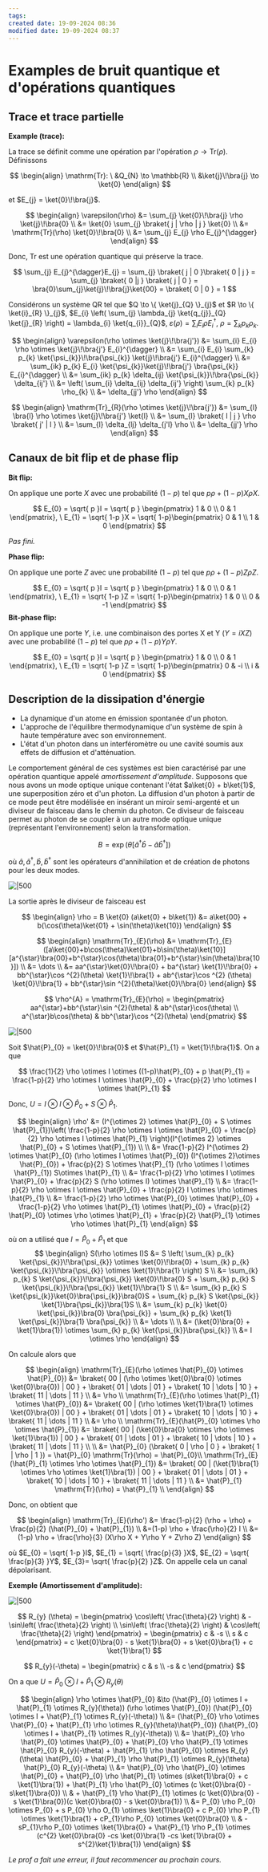 ```yaml
---
tags: 
created date: 19-09-2024 08:36
modified date: 19-09-2024 08:37
---
```

# Examples de bruit quantique et d'opérations quantiques

## Trace et trace partielle

**Example (trace):** 

La trace se définit comme une opération par l'opération $\rho \to \mathrm{Tr}(\rho)$. Définissons

$$
\begin{align}
\mathrm{Tr}: \ &Q_{N} \to \mathbb{R} \\
&\ket{j}\!\bra{j} \to \ket{0}
\end{align}
$$

et $E_{j} = \ket{0}\!\bra{j}$.

$$
\begin{align}
\varepsilon(\rho) &= \sum_{j} \ket{0}\!\bra{j} \rho \ket{j}\!\bra{0} \\
&= \ket{0} \sum_{j} \braket{ j | \rho | j } \ket{0} \\
&= \mathrm{Tr}(\rho) \ket{0}\!\bra{0} \\
&= \sum_{j} E_{j} \rho E_{j}^{\dagger}
\end{align}
$$

Donc, $\mathrm{Tr}$ est une opération quantique qui préserve la trace.

$$
\sum_{j} E_{j}^{\dagger}E_{j} = \sum_{j} \braket{ j | 0 }\braket{ 0 | j } = \sum_{j} \braket{ 0 |j  } \braket{ j | 0 } = \bra{0}\sum_{j}\ket{j}\!\bra{j}\ket{00} = \braket{ 0 | 0 } = 1
$$

Considérons un système QR tel que $Q \to \{ \ket{j}_{Q} \}_{j}$ et $R \to \{ \ket{i}_{R} \}_{j}$, $E_{i} \left( \sum_{j} \lambda_{j} \ket{q_{j}}_{Q} \ket{j}_{R} \right) = \lambda_{i} \ket{q_{i}}_{Q}$, $\varepsilon(\rho) = \sum_{i} E_{i} \rho E_{i}^{\dagger}$, $\rho = \sum_{k} p_{k} \rho_{k}$.

$$
\begin{align}
\varepsilon(\rho \otimes \ket{j}\!\bra{j'}) &= \sum_{i} E_{i} \rho \otimes \ket{j}\!\bra{j'} E_{i}^{\dagger} \\
&= \sum_{i} E_{i} \sum_{k} p_{k} \ket{\psi_{k}}\!\bra{\psi_{k}} \ket{j}\!\bra{j'} E_{i}^{\dagger} \\
&= \sum_{ik} p_{k} E_{i} \ket{\psi_{k}}\ket{j}\!\bra{j'} \bra{\psi_{k}} E_{i}^{\dagger} \\
&= \sum_{ik} p_{k} \delta_{ij} \ket{\psi_{k}}\!\bra{\psi_{k}} \delta_{ij'} \\
&= \left( \sum_{i} \delta_{ij} \delta_{ij'} \right) \sum_{k} p_{k} \rho_{k} \\
&= \delta_{jj'} \rho
\end{align}
$$

$$
\begin{align}
\mathrm{Tr}_{R}(\rho \otimes  \ket{j}\!\bra{j'}) &= \sum_{l} \bra{l} \rho \otimes \ket{j}\!\bra{j'} \ket{l} \\
&= \sum_{l} \braket{ l | j } \rho \braket{ j' | l } \\
&= \sum_{l} \delta_{lj} \delta_{j'l} \rho \\
&= \delta_{jj'} \rho
\end{align}
$$

## Canaux de bit flip et de phase flip

**Bit flip:**

On applique une porte $X$ avec une probabilité $(1-p)$ tel que $p \rho + (1-p)X\rho X$.

$$
E_{0} = \sqrt{ p }I = \sqrt{ p } \begin{pmatrix}
1 & 0 \\
0 & 1
\end{pmatrix}, \
E_{1} = \sqrt{ 1-p }X = \sqrt{ 1-p}\begin{pmatrix}
0 & 1 \\
1 & 0
\end{pmatrix}
$$

*Pas fini.*

**Phase flip:**

On applique une porte $Z$ avec une probabilité $(1-p)$ tel que $p \rho + (1-p)Z\rho Z$.

$$
E_{0} = \sqrt{ p }I = \sqrt{ p } \begin{pmatrix}
1 & 0 \\
0 & 1
\end{pmatrix}, \
E_{1} = \sqrt{ 1-p }Z = \sqrt{ 1-p}\begin{pmatrix}
1 & 0 \\
0 & -1
\end{pmatrix}
$$
**Bit-phase flip:**

On applique une porte $Y$, i.e. une combinaison des portes X et Y ($Y = iXZ$) avec une probabilité $(1-p)$ tel que $p \rho + (1-p)Y\rho Y$.

$$
E_{0} = \sqrt{ p }I = \sqrt{ p } \begin{pmatrix}
1 & 0 \\
0 & 1
\end{pmatrix}, \
E_{1} = \sqrt{ 1-p }Z = \sqrt{ 1-p}\begin{pmatrix}
0 & -i \\
i & 0
\end{pmatrix}
$$

## Description de la dissipation d'énergie

- La dynamique d'un atome en émission spontanée d'un photon.
- L'approche de l'équilibre thermodynamique d'un système de spin à haute température avec son environnement.
- L'état d'un photon dans un interféromètre ou une cavité soumis aux effets de diffusion et d'atténuation.

Le comportement général de ces systèmes est bien caractérisé par une opération quantique appelé *amortissement d'amplitude*. Supposons que nous avons un mode optique unique contenant l'état $a\ket{0} + b\ket{1}$, une superposition zéro et d'un photon. La diffusion d'un photon à partir de ce mode peut être modélisée en insérant un miroir semi-argenté et un diviseur de faisceau dans le chemin du photon. Ce diviseur de faisceau permet au photon de se coupler à un autre mode optique unique (représentant l'environnement) selon la transformation.

$$
B = \exp(\theta [\hat{a}^{\dagger}\hat{b} - \hat{a}\hat{b}^{\dagger}])
$$

où $\hat{a}, \hat{a}^{\dagger}, \hat{b}, \hat{b}^{\dagger}$ sont les opérateurs d'annihilation et de création de photons pour les deux modes. 

![|500](Attachements/4b-1.png)

La sortie après le diviseur de faisceau est

$$
\begin{align}
\rho = B \ket{0} (a\ket{0} + b\ket{1}) &= a\ket{00} + b(\cos(\theta)\ket{01} + \sin(\theta)\ket{10})
\end{align}
$$

$$
\begin{align}
\mathrm{Tr}_{E}(\rho) &= \mathrm{Tr}_{E}([a\ket{00}+b\cos(\theta)\ket{01}+b\sin(\theta)\ket{10}] [a^{\star}\bra{00}+b^{\star}\cos(\theta)\bra{01}+b^{\star}\sin(\theta)\bra{10}]) \\
&= \dots \\
&= aa^{\star}\ket{0}\!\bra{0} + ba^{\star}  \ket{1}\!\bra{0} + bb^{\star}\cos ^{2}(\theta) \ket{1}\!\bra{1} + ab^{\star}\cos ^{2} (\theta) \ket{0}\!\bra{1} + bb^{\star}\sin ^{2}(\theta)\ket{0}\!\bra{0}
\end{align}
$$

$$
\rho^{A} = \mathrm{Tr}_{E}(\rho) = \begin{pmatrix}
aa^{\star}+bb^{\star}\sin ^{2}(\theta) & ab^{\star}\cos(\theta) \\
a^{\star}b\cos(\theta) & bb^{\star}\cos ^{2}(\theta)
\end{pmatrix}
$$

![|500](Attachements/4b-2.png)

Soit $\hat{P}_{0} = \ket{0}\!\bra{0}$ et $\hat{P}_{1} = \ket{1}\!\bra{1}$. On a que 

$$
\frac{1}{2} \rho \otimes I \otimes ((1-p)\hat{P}_{0} + p \hat{P}_{1} = \frac{1-p}{2} \rho \otimes I \otimes \hat{P}_{0} + \frac{p}{2} \rho \otimes I \otimes \hat{P}_{1}
$$

Donc, $U = I \otimes I \otimes \hat{P}_{0} + S\otimes \hat{P}_{1}$.

$$
\begin{align}
\rho' &= (I^{\otimes 2} \otimes  \hat{P}_{0} + S \otimes  \hat{P}_{1})\left( \frac{1-p}{2} \rho \otimes I \otimes \hat{P}_{0} + \frac{p}{2} \rho \otimes I \otimes \hat{P}_{1} \right)(I^{\otimes 2} \otimes \hat{P}_{0} + S \otimes  \hat{P}_{1}) \\
 \\
&= \frac{1-p}{2} I^{\otimes 2} \otimes  \hat{P}_{0} (\rho \otimes I \otimes \hat{P}_{0}) (I^{\otimes 2}\otimes \hat{P}_{0}) + \frac{p}{2} S \otimes \hat{P}_{1} (\rho \otimes I \otimes \hat{P}_{1}) S\otimes \hat{P}_{1} \\
&= \frac{1-p}{2} \rho \otimes I \otimes  \hat{P}_{0} + \frac{p}{2} S (\rho \otimes I) \otimes  \hat{P}_{1} \\
&= \frac{1-p}{2} \rho \otimes  I \otimes  \hat{P}_{0} + \frac{p}{2} I \otimes  \rho \otimes  \hat{P}_{1} \\
&= \frac{1-p}{2} \rho \otimes  \hat{P}_{0} \otimes  \hat{P}_{0} + \frac{1-p}{2} \rho \otimes  \hat{P}_{1} \otimes  \hat{P}_{0} + \frac{p}{2} \hat{P}_{0} \otimes \rho \otimes \hat{P}_{1} + \frac{p}{2} \hat{P}_{1} \otimes  \rho \otimes \hat{P}_{1}
\end{align}
$$

où on a utilisé que $I = \hat{P}_{0} + \hat{P}_{1}$ et que
$$
\begin{align}
S(\rho \otimes  I)S &= S \left( \sum_{k} p_{k} \ket{\psi_{k}}\!\bra{\psi_{k}} \otimes  \ket{0}\!\bra{0} + \sum_{k} p_{k} \ket{\psi_{k}}\!\bra{\psi_{k}} \otimes  \ket{1}\!\bra{1} \right) S \\
&= \sum_{k} p_{k} S \ket{\psi_{k}}\!\bra{\psi_{k}} \ket{0}\!\bra{0} S + \sum_{k} p_{k} S \ket{\psi_{k}}\!\bra{\psi_{k}} \ket{1}\!\bra{1} S \\
&= \sum_{k} p_{k} S \ket{\psi_{k}}\ket{0}\bra{\psi_{k}}\bra{0}S + \sum_{k} p_{k} S \ket{\psi_{k}} \ket{1}\bra{\psi_{k}}\bra{1}S \\
&= \sum_{k} p_{k} \ket{0} \ket{\psi_{k}}\bra{0} \bra{\psi_{k}} + \sum_{k} p_{k} \ket{1} \ket{\psi_{k}}\bra{1} \bra{\psi_{k}} \\
&= \dots \\ \\
&= (\ket{0}\bra{0} + \ket{1}\bra{1}) \otimes \sum_{k} p_{k} \ket{\psi_{k}}\bra{\psi_{k}} \\
&= I \otimes \rho
\end{align}
$$

On calcule alors que

$$
\begin{align}
\mathrm{Tr}_{E}(\rho \otimes  \hat{P}_{0} \otimes  \hat{P}_{0}) &= \braket{ 00 | (\rho \otimes \ket{0}\bra{0} \otimes \ket{0}\bra{0}) | 00 } + \braket{ 01 | \dots | 01 } + \braket{ 10 | \dots | 10 } + \braket{ 11 | \dots | 11 }  \\
&= \rho \\
\mathrm{Tr}_{E}(\rho \otimes  \hat{P}_{1} \otimes  \hat{P}_{0}) &= \braket{ 00 | (\rho \otimes \ket{1}\bra{1} \otimes \ket{0}\bra{0}) | 00 } + \braket{ 01 | \dots | 01 } + \braket{ 10 | \dots | 10 } + \braket{ 11 | \dots | 11 } \\
&= \rho \\
\mathrm{Tr}_{E}(\hat{P}_{0} \otimes  \rho \otimes \hat{P}_{1}) &= \braket{ 00 | (\ket{0}\bra{0} \otimes \rho \otimes  \ket{1}\bra{1}) | 00 } + \braket{ 01 | \dots | 01 } + \braket{ 10 | \dots | 10 } + \braket{ 11 | \dots | 11 }  \\ \\
&= \hat{P}_{0} (\braket{ 0 | \rho | 0 } + \braket{ 1 | \rho | 1 }) = \hat{P}_{0} \mathrm{Tr}(\rho) = \hat{P}_{0}\\
\mathrm{Tr}_{E}(\hat{P}_{1} \otimes  \rho \otimes \hat{P}_{1}) &= \braket{ 00 | (\ket{1}\bra{1} \otimes \rho \otimes  \ket{1}\bra{1}) | 00 } + \braket{ 01 | \dots | 01 } + \braket{ 10 | \dots | 10 } + \braket{ 11 | \dots | 11 } \\
&= \hat{P}_{1} \mathrm{Tr}(\rho) = \hat{P}_{1} \\
\end{align}
$$

Donc, on obtient que 

$$
\begin{align}
\mathrm{Tr}_{E}(\rho') &= \frac{1-p}{2} (\rho + \rho) + \frac{p}{2} (\hat{P}_{0} + \hat{P}_{1}) \\
&=(1-p) \rho + \frac{\rho}{2} I \\
&= (1-p) \rho + \frac{\rho}{3} (X\rho X + Y\rho Y + Z\rho Z)
\end{align}
$$

où $E_{0} = \sqrt{ 1-p }I$, $E_{1} = \sqrt{ \frac{p}{3} }X$, $E_{2} = \sqrt{ \frac{p}{3} }Y$, $E_{3}= \sqrt{ \frac{p}{2} }Z$. On appelle cela un canal dépolarisant.

**Exemple (Amortissement d'amplitude):**

![|500](Attachements/4b-1.png)

$$
R_{y} (\theta) = \begin{pmatrix}
\cos\left( \frac{\theta}{2} \right) & -\sin\left( \frac{\theta}{2} \right) \\
\sin\left( \frac{\theta}{2} \right) & \cos\left( \frac{\theta}{2} \right)
\end{pmatrix} =
\begin{pmatrix}
c & -s \\
s & c
\end{pmatrix}
= c \ket{0}\bra{0} - s \ket{1}\bra{0} + s \ket{0}\bra{1} + c \ket{1}\bra{1}
$$

$$
R_{y}(-\theta) = \begin{pmatrix}
c & s \\
-s & c
\end{pmatrix}
$$

On a que $U = \hat{P}_{0} \otimes I + \hat{P}_{1} \otimes R_{y}(\theta)$

$$
\begin{align}
\rho \otimes \hat{P}_{0} &\to (\hat{P}_{0} \otimes  I + \hat{P}_{1} \otimes  R_{y}(\theta)) (\rho \otimes \hat{P}_{0}) (\hat{P}_{0} \otimes  I + \hat{P}_{1} \otimes  R_{y}(-\theta)) \\
&= (\hat{P}_{0} \rho \otimes \hat{P}_{0} + \hat{P}_{1} \rho \otimes  R_{y}(\theta)\hat{P}_{0}) (\hat{P}_{0} \otimes  I + \hat{P}_{1} \otimes  R_{y}(-\theta)) \\
&= \hat{P}_{0} \rho \hat{P}_{0} \otimes  \hat{P}_{0} + \hat{P}_{0} \rho \hat{P}_{1} \otimes  \hat{P}_{0} R_{y}(-\theta) + \hat{P}_{1} \rho \hat{P}_{0} \otimes  R_{y}(\theta) \hat{P}_{0} + \hat{P}_{1} \rho \hat{P}_{1} \otimes  R_{y}(\theta) \hat{P}_{0} R_{y}(-\theta) \\
&= \hat{P}_{0} \rho  \hat{P}_{0} \otimes  \hat{P}_{0} + \hat{P}_{0} \rho \hat{P}_{1} \otimes  (s\ket{1}\bra{0} + c \ket{1}\bra{1}) + \hat{P}_{1} \rho \hat{P}_{0} \otimes (c \ket{0}\bra{0} - s\ket{1}\bra{0}) \\
& + \hat{P}_{1} \rho \hat{P}_{1} \otimes  (c \ket{0}\bra{0} - s \ket{1}\bra{0})(c \ket{0}\bra{0} - s \ket{0}\bra{1}) \\
&= P_{0} \rho P_{0} \otimes  P_{0} + s P_{0} \rho O_{1} \otimes  \ket{1}\bra{0} + c P_{0} \rho P_{1} \otimes  \ket{1}\bra{1} + cP_{1}\rho P_{0} \otimes  \ket{0}\bra{0}  \\
& - sP_{1}\rho P_{0} \otimes  \ket{1}\bra{0} + \hat{P}_{1} \rho P_{1} \otimes  (c^{2} \ket{0}\bra{0} -cs \ket{0}\bra{1} -cs \ket{1}\bra{0} + s^{2}\ket{1}\bra{1})
\end{align}
$$

*Le prof a fait une erreur, il faut recommencer au prochain cours.*